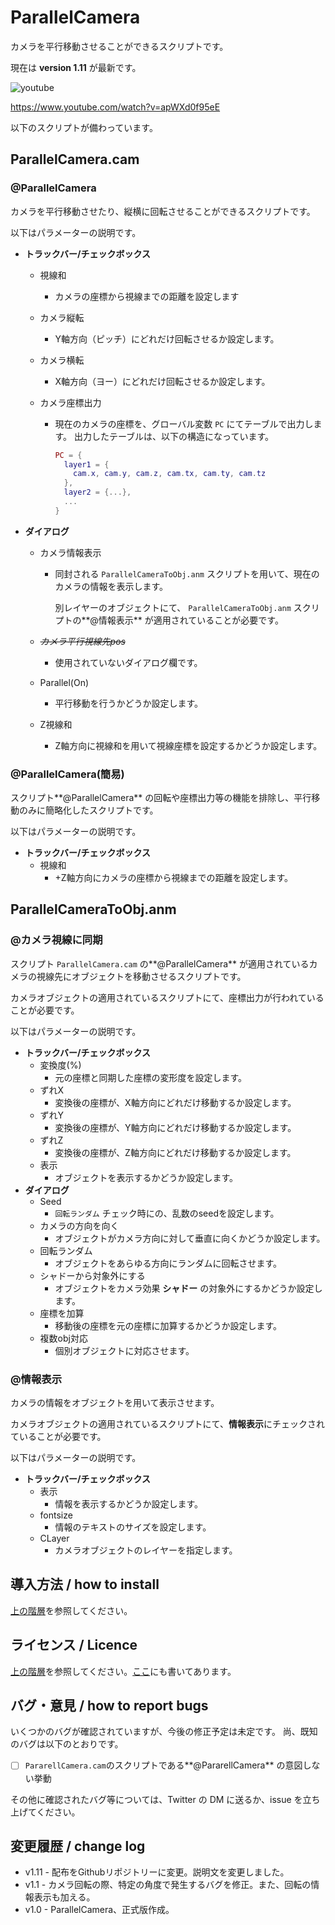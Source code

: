 # ParallelCamera

カメラを平行移動させることができるスクリプトです。

現在は **version 1.11** が最新です。

![youtube](https://www.youtube.com/watch?v=apWXd0f95eE)

https://www.youtube.com/watch?v=apWXd0f95eE

以下のスクリプトが備わっています。

## ParallelCamera.cam

### @ParallelCamera

カメラを平行移動させたり、縦横に回転させることができるスクリプトです。

以下はパラメーターの説明です。

- **トラックバー/チェックボックス**

  - 視線和
    
    - カメラの座標から視線までの距離を設定します
    
  - カメラ縦転
    - Y軸方向（ピッチ）にどれだけ回転させるか設定します。
    
  - カメラ横転
    - X軸方向（ヨー）にどれだけ回転させるか設定します。
    
  - カメラ座標出力
    - 現在のカメラの座標を、グローバル変数 `PC` にてテーブルで出力します。
      出力したテーブルは、以下の構造になっています。

      ```lua
      PC = {
        layer1 = {
          cam.x, cam.y, cam.z, cam.tx, cam.ty, cam.tz
        },
        layer2 = {...},
        ...
      }
      ```

      

- **ダイアログ**

  - カメラ情報表示
    
    - 同封される `ParallelCameraToObj.anm`  スクリプトを用いて、現在のカメラの情報を表示します。
    
      別レイヤーのオブジェクトにて、 `ParallelCameraToObj.anm`  スクリプトの**@情報表示** が適用されていることが必要です。
    
  - ~~*カメラ平行視線先pos*~~
    
    - 使用されていないダイアログ欄です。
    
  - Parallel(On)
    - 平行移動を行うかどうか設定します。
    
  - Z視線和
    - Z軸方向に視線和を用いて視線座標を設定するかどうか設定します。

### @ParallelCamera(簡易)

スクリプト**@ParallelCamera** の回転や座標出力等の機能を排除し、平行移動のみに簡略化したスクリプトです。

以下はパラメーターの説明です。

- **トラックバー/チェックボックス**
  - 視線和
    - +Z軸方向にカメラの座標から視線までの距離を設定します。

## ParallelCameraToObj.anm

### @カメラ視線に同期

スクリプト `ParallelCamera.cam` の**@ParallelCamera** が適用されているカメラの視線先にオブジェクトを移動させるスクリプトです。

カメラオブジェクトの適用されているスクリプトにて、座標出力が行われていることが必要です。

以下はパラメーターの説明です。

- **トラックバー/チェックボックス**
  - 変換度(%)
    - 元の座標と同期した座標の変形度を設定します。
  - ずれX
    - 変換後の座標が、X軸方向にどれだけ移動するか設定します。
  - ずれY
    - 変換後の座標が、Y軸方向にどれだけ移動するか設定します。
  - ずれZ
    - 変換後の座標が、Z軸方向にどれだけ移動するか設定します。
  - 表示
    - オブジェクトを表示するかどうか設定します。
- **ダイアログ**
  - Seed
    - `回転ランダム` チェック時にの、乱数のseedを設定します。
  - カメラの方向を向く
    - オブジェクトがカメラ方向に対して垂直に向くかどうか設定します。
  - 回転ランダム
    - オブジェクトをあらゆる方向にランダムに回転させます。
  - シャドーから対象外にする
    - オブジェクトをカメラ効果 **シャドー** の対象外にするかどうか設定します。
  - 座標を加算
    - 移動後の座標を元の座標に加算するかどうか設定します。
  - 複数obj対応
    - 個別オブジェクトに対応させます。

### @情報表示

カメラの情報をオブジェクトを用いて表示させます。

カメラオブジェクトの適用されているスクリプトにて、**情報表示**にチェックされていることが必要です。

以下はパラメーターの説明です。

- **トラックバー/チェックボックス**
  - 表示
    - 情報を表示するかどうか設定します。
  - fontsize
    - 情報のテキストのサイズを設定します。
  - CLayer
    - カメラオブジェクトのレイヤーを指定します。

## 導入方法 / how to install

[上の階層](https://github.com/Aodaruma/Aodaruma-AviUtl-Script)を参照してください。

## ライセンス / Licence

[上の階層](https://github.com/Aodaruma/Aodaruma-AviUtl-Script)を参照してください。[ここ](https://github.com/Aodaruma/Aodaruma-AviUtl-Script/blob/main/LICENSE)にも書いてあります。

## バグ・意見 / how to report bugs

いくつかのバグが確認されていますが、今後の修正予定は未定です。
尚、既知のバグは以下のとおりです。

- [ ] `PararellCamera.cam`のスクリプトである**@PararellCamera** の意図しない挙動

その他に確認されたバグ等については、Twitter の DM に送るか、issue を立ち上げてください。

## 変更履歴 / change log

- v1.11 - 配布をGithubリポジトリーに変更。説明文を変更しました。
- v1.1 - カメラ回転の際、特定の角度で発生するバグを修正。また、回転の情報表示も加える。
- v1.0 - ParallelCamera、正式版作成。

